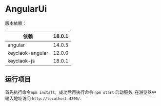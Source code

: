 # AngularUi

版本依赖：

| 依赖             | 18.0.1  |
| ---------------- | ------ |
| angular          | 14.0.5 |
| keyclaok-angular | 12.0.0 |
| keyclaok-js      | 18.0.1 |


## 运行项目

首先执行命令`npm install`，成功后再执行命令 `npm start` 启动服务. 在游览器中输入地址访问 `http://localhost:4200/`.

